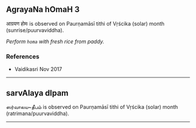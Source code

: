 ## AgrayaNa hOmaH 3
आग्रयण होमः is observed on Paurṇamāsī tithi of Vṛścika (solar) month (sunrise/puurvaviddha).

_Perform `homa` with fresh rice from paddy._
### References
* Vaidikasri Nov 2017


---
## sarvAlaya dIpam
ஸர்வாலய~தீபம் is observed on Paurṇamāsī tithi of Vṛścika (solar) month (ratrimana/puurvaviddha).



---
